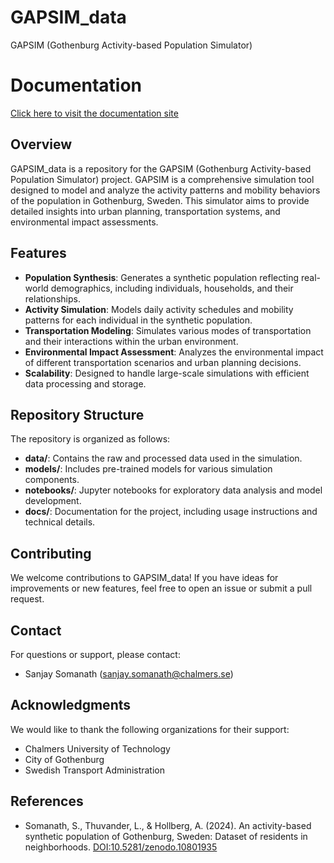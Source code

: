 
# GAPSIM_data
GAPSIM (Gothenburg Activity-based Population Simulator)

# Documentation
[Click here to visit the documentation site](https://snjsomnath.github.io/GAPSIM_data/)

## Overview
GAPSIM_data is a repository for the GAPSIM (Gothenburg Activity-based Population Simulator) project. GAPSIM is a comprehensive simulation tool designed to model and analyze the activity patterns and mobility behaviors of the population in Gothenburg, Sweden. This simulator aims to provide detailed insights into urban planning, transportation systems, and environmental impact assessments.

## Features
- **Population Synthesis**: Generates a synthetic population reflecting real-world demographics, including individuals, households, and their relationships.
- **Activity Simulation**: Models daily activity schedules and mobility patterns for each individual in the synthetic population.
- **Transportation Modeling**: Simulates various modes of transportation and their interactions within the urban environment.
- **Environmental Impact Assessment**: Analyzes the environmental impact of different transportation scenarios and urban planning decisions.
- **Scalability**: Designed to handle large-scale simulations with efficient data processing and storage.

## Repository Structure
The repository is organized as follows:
- **data/**: Contains the raw and processed data used in the simulation.
- **models/**: Includes pre-trained models for various simulation components.
- **notebooks/**: Jupyter notebooks for exploratory data analysis and model development.
- **docs/**: Documentation for the project, including usage instructions and technical details.


## Contributing
We welcome contributions to GAPSIM_data! If you have ideas for improvements or new features, feel free to open an issue or submit a pull request.

## Contact
For questions or support, please contact:
- Sanjay Somanath (sanjay.somanath@chalmers.se)

## Acknowledgments
We would like to thank the following organizations for their support:
- Chalmers University of Technology
- City of Gothenburg
- Swedish Transport Administration

## References
- Somanath, S., Thuvander, L., & Hollberg, A. (2024). An activity-based synthetic population of Gothenburg, Sweden: Dataset of residents in neighborhoods. [DOI:10.5281/zenodo.10801935](https://doi.org/10.5281/zenodo.10801935)
